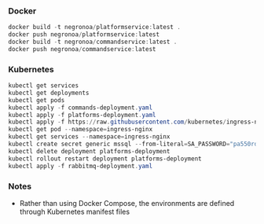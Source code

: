 ### Docker
```powershell
docker build -t negronoa/platformservice:latest .
docker push negronoa/platformservice:latest
docker build -t negronoa/commandservice:latest .
docker push negronoa/commandservice:latest
```

### Kubernetes
```powershell
kubectl get services
kubectl get deployments
kubectl get pods
kubectl apply -f commands-deployment.yaml
kubectl apply -f platforms-deployment.yaml
kubectl apply -f https://raw.githubusercontent.com/kubernetes/ingress-nginx/controller-v1.1.0/deploy/static/provider/cloud/deploy.yaml
kubectl get pod --namespace=ingress-nginx
kubectl get services --namespace=ingress-nginx
kubectl create secret generic mssql --from-literal=SA_PASSWORD="pa550rd!"
kubectl delete deployment platforms-deployment
kubectl rollout restart deployment platforms-deployment
kubectl apply -f rabbitmq-deployment.yaml
```

### Notes
- Rather than using Docker Compose, the environments are defined through Kubernetes manifest files